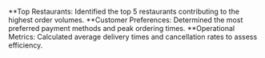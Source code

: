 **Top Restaurants: Identified the top 5 restaurants contributing to the highest order volumes.
**Customer Preferences: Determined the most preferred payment methods and peak ordering times.
**Operational Metrics: Calculated average delivery times and cancellation rates to assess efficiency.
